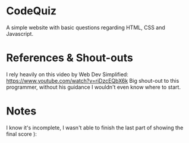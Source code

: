 # CodeQuiz
A simple website with basic questions regarding HTML, CSS and Javascript.

# References & Shout-outs
I rely heavily on this video by Web Dev Simplified: https://www.youtube.com/watch?v=riDzcEQbX6k
Big shout-out to this programmer, without his guidance I wouldn't even know where to start.

# Notes
I know it's incomplete, I wasn't able to finish the last part of showing the final score ):
